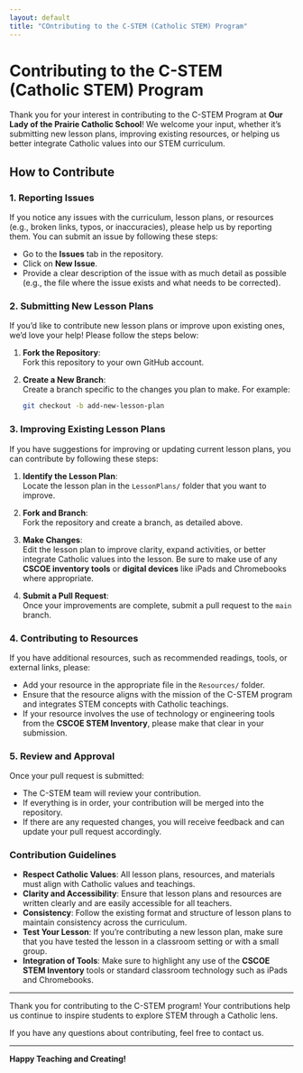 ```yaml
---
layout: default
title: "COntributing to the C-STEM (Catholic STEM) Program"
---
```


# Contributing to the C-STEM (Catholic STEM) Program

Thank you for your interest in contributing to the C-STEM Program at **Our Lady of the Prairie Catholic School**! We welcome your input, whether it’s submitting new lesson plans, improving existing resources, or helping us better integrate Catholic values into our STEM curriculum.

## How to Contribute

### 1. Reporting Issues

If you notice any issues with the curriculum, lesson plans, or resources (e.g., broken links, typos, or inaccuracies), please help us by reporting them. You can submit an issue by following these steps:
- Go to the **Issues** tab in the repository.
- Click on **New Issue**.
- Provide a clear description of the issue with as much detail as possible (e.g., the file where the issue exists and what needs to be corrected).

### 2. Submitting New Lesson Plans

If you’d like to contribute new lesson plans or improve upon existing ones, we’d love your help! Please follow the steps below:

1. **Fork the Repository**:  
   Fork this repository to your own GitHub account.

2. **Create a New Branch**:  
   Create a branch specific to the changes you plan to make. For example:
   ```bash
   git checkout -b add-new-lesson-plan
### 3. Improving Existing Lesson Plans

If you have suggestions for improving or updating current lesson plans, you can contribute by following these steps:

1. **Identify the Lesson Plan**:  
   Locate the lesson plan in the `LessonPlans/` folder that you want to improve.

2. **Fork and Branch**:  
   Fork the repository and create a branch, as detailed above.

3. **Make Changes**:  
   Edit the lesson plan to improve clarity, expand activities, or better integrate Catholic values into the lesson. Be sure to make use of any **CSCOE inventory tools** or **digital devices** like iPads and Chromebooks where appropriate.

4. **Submit a Pull Request**:  
   Once your improvements are complete, submit a pull request to the `main` branch.

### 4. Contributing to Resources

If you have additional resources, such as recommended readings, tools, or external links, please:
- Add your resource in the appropriate file in the `Resources/` folder.
- Ensure that the resource aligns with the mission of the C-STEM program and integrates STEM concepts with Catholic teachings.
- If your resource involves the use of technology or engineering tools from the **CSCOE STEM Inventory**, please make that clear in your submission.

### 5. Review and Approval

Once your pull request is submitted:
- The C-STEM team will review your contribution.
- If everything is in order, your contribution will be merged into the repository.
- If there are any requested changes, you will receive feedback and can update your pull request accordingly.

### Contribution Guidelines

- **Respect Catholic Values**: All lesson plans, resources, and materials must align with Catholic values and teachings.
- **Clarity and Accessibility**: Ensure that lesson plans and resources are written clearly and are easily accessible for all teachers.
- **Consistency**: Follow the existing format and structure of lesson plans to maintain consistency across the curriculum.
- **Test Your Lesson**: If you’re contributing a new lesson plan, make sure that you have tested the lesson in a classroom setting or with a small group.
- **Integration of Tools**: Make sure to highlight any use of the **CSCOE STEM Inventory** tools or standard classroom technology such as iPads and Chromebooks.

---

Thank you for contributing to the C-STEM program! Your contributions help us continue to inspire students to explore STEM through a Catholic lens.

If you have any questions about contributing, feel free to contact us.

---

**Happy Teaching and Creating!**
